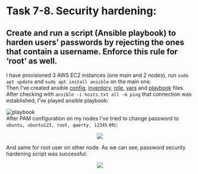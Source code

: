 Task 7-8. Security hardening:
==========
Create and run a script (Ansible playbook) to harden users’ passwords by rejecting the ones that contain a username. Enforce this rule for ‘root’ as well.
------------------
I have provisioned 3 AWS EC2 instances (one main and 2 nodes), run ```sudo apt update``` and ```sudo apt install ansible``` on the main one.\
Then I've created ansible [config](https://github.com/imospan/devops_basecamp/blob/main/task7-8_hardening/ansible.cfg), [inventory](https://github.com/imospan/devops_basecamp/blob/main/task7-8_hardening/hosts.txt), [role](https://github.com/imospan/devops_basecamp/blob/main/task7-8_hardening/roles/pam-pwd-hardening/tasks/main.yml), [vars](https://github.com/imospan/devops_basecamp/blob/main/task7-8_hardening/group_vars/all.yml) and [playbook](https://github.com/imospan/devops_basecamp/blob/main/task7-8_hardening/playbook.yml) files.\
After checking with ```ansible -i hosts.txt all -m ping``` that connection was established, I've played ansible playbook:

![playbook](https://user-images.githubusercontent.com/106439773/214890131-6b1bc045-6991-4eb2-8805-2c59f090c64a.png)\
After PAM configuration on my nodes I've tried to change password to `ubuntu, ubuntu123, root, qwerty, 12345` etc:
<p align="center">
<img src="https://user-images.githubusercontent.com/106439773/214890700-f715def5-19f3-4df8-afe1-c0c11f660b80.png">
</p>
And same for root user on other node. As we can see, password security hardening script was successful:
<p align="center">
<img src="https://user-images.githubusercontent.com/106439773/214890788-2cddad34-3931-4800-a083-902c3bb122e6.png">
</p>
